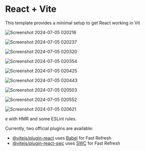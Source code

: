 # React + Vite

This template provides a minimal setup to get React working in Vit

![Screenshot 2024-07-05 020216](https://github.com/pragyasingh-29/My-Portfolio/assets/129204388/97813c93-7c23-4e72-ace9-4d1e38c1a82b)

![Screenshot 2024-07-05 020237](https://github.com/pragyasingh-29/My-Portfolio/assets/129204388/38cf4dc9-ba23-4545-9ea0-f546f783868d)


![Screenshot 2024-07-05 020320](https://github.com/pragyasingh-29/My-Portfolio/assets/129204388/71c17599-8023-418d-9d81-ba3c849c9996)


![Screenshot 2024-07-05 020354](https://github.com/pragyasingh-29/My-Portfolio/assets/129204388/4e99f7d9-e5f4-4aa5-a18b-e66b81d6f89d)


![Screenshot 2024-07-05 020425](https://github.com/pragyasingh-29/My-Portfolio/assets/129204388/7353de0d-aacc-45d9-b5e9-43bc6c610ee5)


![Screenshot 2024-07-05 020443](https://github.com/pragyasingh-29/My-Portfolio/assets/129204388/825c8f36-7e65-45db-b87b-6dbba540102e)


![Screenshot 2024-07-05 020503](https://github.com/pragyasingh-29/My-Portfolio/assets/129204388/3b7f2687-06a3-494e-9b39-34e122ce46fa)



![Screenshot 2024-07-05 020552](https://github.com/pragyasingh-29/My-Portfolio/assets/129204388/e89f7e38-e5e2-4a5e-824e-e3fefb7fd361)



![Screenshot 2024-07-05 020621](https://github.com/pragyasingh-29/My-Portfolio/assets/129204388/cb95e884-2ec6-4696-87e3-b4a2849f12af)

e with HMR and some ESLint rules.



Currently, two official plugins are available:

- [@vitejs/plugin-react](https://github.com/vitejs/vite-plugin-react/blob/main/packages/plugin-react/README.md) uses [Babel](https://babeljs.io/) for Fast Refresh
- [@vitejs/plugin-react-swc](https://github.com/vitejs/vite-plugin-react-swc) uses [SWC](https://swc.rs/) for Fast Refresh
